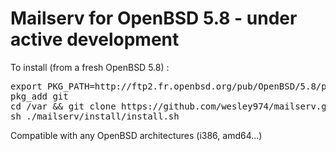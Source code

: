 # Mailserv for OpenBSD 5.8 - under active development

To install (from a fresh OpenBSD 5.8) :

<pre>
export PKG_PATH=http://ftp2.fr.openbsd.org/pub/OpenBSD/5.8/packages/$(machine)/
pkg_add git   
cd /var && git clone https://github.com/wesley974/mailserv.git
sh ./mailserv/install/install.sh
</pre>

Compatible with any OpenBSD architectures (i386, amd64...)
